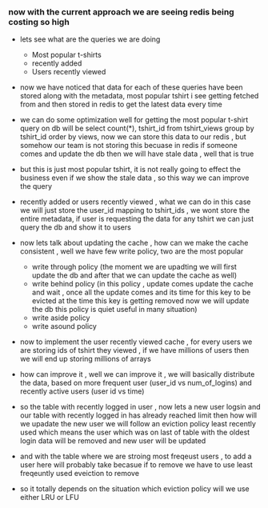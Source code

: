 ### now with the current approach we are seeing redis being costing so high
- lets see what are the queries we are doing
    - Most popular t-shirts
    - recently added
    - Users recently viewed

-  now we have noticed that data for each of these queries have been stored along with the metadata, most popular tshirt i see getting fetched from and then stored in redis to get the latest data every time
-  we can do some optimization well for getting  the most popular t-shirt query on db will be select count(*), tshirt_id from tshirt_views group by tshirt_id order by views, now we can store this data to our redis , but somehow our team is not storing this becuase in redis if someone comes and update the db then we will have stale data , well that is true
-  but this is just most popular tshirt, it is not really going to effect the business even if we show the stale data , so this way we can improve the query
-  recently added or users recently viewed , what we can do in this case we will just store the user_id mapping to tshirt_ids , we wont store the entire metadata, if user is requesting the data for any tshirt we can just query the db and show it to users

- now lets talk about updating the cache , how can we make the cache consistent , well we have few write policy, two are the most popular
    - write through policy (the moment we are upadting we will first update the db and after that we can update the cache as well)
    - write behind policy (in this policy , update comes update the cache and wait , once all the update comes and its time for this key to be evicted at the time this key is getting removed now we will update the db this policy is quiet useful in many situation)
    - write aside policy
    - write asound policy

-  now to implement the user recently viewed cache , for every users we are storing ids of tshirt they viewed , if we have millions of users then we will end up storing millions of arrays
-  how can improve it , well we can improve it , we will basically distribute the data, based on more frequent user (user_id vs num_of_logins) and recently active users (user id vs
time)
- so the table with recently logged in user , now lets a new user logsin and our table with recently logged in has already reached limit then how will we upadate the new user we will follow an eviction policy least recently used which means the user which was on last of table with the oldest login data will be removed and new user will be updated
- and with the table where we are stroing most freqeust users , to add a user here will probably take becasue if to remove we have to use least freqeuntly used eveiction to remove
- so it totally depends on the situation which eviction policy will we use either LRU or LFU

